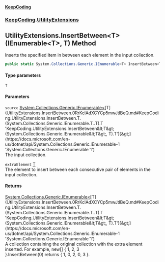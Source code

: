 #### [KeepCoding](index.md 'index')
### [KeepCoding](KeepCoding.md 'KeepCoding').[UtilityExtensions](UtilityExtensions.md 'KeepCoding.UtilityExtensions')
## UtilityExtensions.InsertBetween&lt;T&gt;(IEnumerable&lt;T&gt;, T) Method
Inserts the specified item in between each element in the input collection.
```csharp
public static System.Collections.Generic.IEnumerable<T> InsertBetween<T>(this System.Collections.Generic.IEnumerable<T> source, T extraElement);
```
#### Type parameters
<a name='KeepCoding.UtilityExtensions.InsertBetween.T.(System.Collections.Generic.IEnumerable.T..T).T'></a>
`T`  
  
#### Parameters
<a name='KeepCoding.UtilityExtensions.InsertBetween.T.(System.Collections.Generic.IEnumerable.T..T).source'></a>
`source` [System.Collections.Generic.IEnumerable&lt;](https://docs.microsoft.com/en-us/dotnet/api/System.Collections.Generic.IEnumerable-1 'System.Collections.Generic.IEnumerable`1')[T](UtilityExtensions.InsertBetween.0RrKclAdXCYCp5mwJtlBeQ.md#KeepCoding.UtilityExtensions.InsertBetween.T.(System.Collections.Generic.IEnumerable.T..T).T 'KeepCoding.UtilityExtensions.InsertBetween&lt;T&gt;(System.Collections.Generic.IEnumerable&lt;T&gt;, T).T')[&gt;](https://docs.microsoft.com/en-us/dotnet/api/System.Collections.Generic.IEnumerable-1 'System.Collections.Generic.IEnumerable`1')  
The input collection.
  
<a name='KeepCoding.UtilityExtensions.InsertBetween.T.(System.Collections.Generic.IEnumerable.T..T).extraElement'></a>
`extraElement` [T](UtilityExtensions.InsertBetween.0RrKclAdXCYCp5mwJtlBeQ.md#KeepCoding.UtilityExtensions.InsertBetween.T.(System.Collections.Generic.IEnumerable.T..T).T 'KeepCoding.UtilityExtensions.InsertBetween&lt;T&gt;(System.Collections.Generic.IEnumerable&lt;T&gt;, T).T')  
The element to insert between each consecutive pair of elements in the input collection.
  
#### Returns
[System.Collections.Generic.IEnumerable&lt;](https://docs.microsoft.com/en-us/dotnet/api/System.Collections.Generic.IEnumerable-1 'System.Collections.Generic.IEnumerable`1')[T](UtilityExtensions.InsertBetween.0RrKclAdXCYCp5mwJtlBeQ.md#KeepCoding.UtilityExtensions.InsertBetween.T.(System.Collections.Generic.IEnumerable.T..T).T 'KeepCoding.UtilityExtensions.InsertBetween&lt;T&gt;(System.Collections.Generic.IEnumerable&lt;T&gt;, T).T')[&gt;](https://docs.microsoft.com/en-us/dotnet/api/System.Collections.Generic.IEnumerable-1 'System.Collections.Generic.IEnumerable`1')  
A collection containing the original collection with the extra element inserted. For example, new[] { 1, 2, 3  
}.InsertBetween(0) returns { 1, 0, 2, 0, 3 }.
